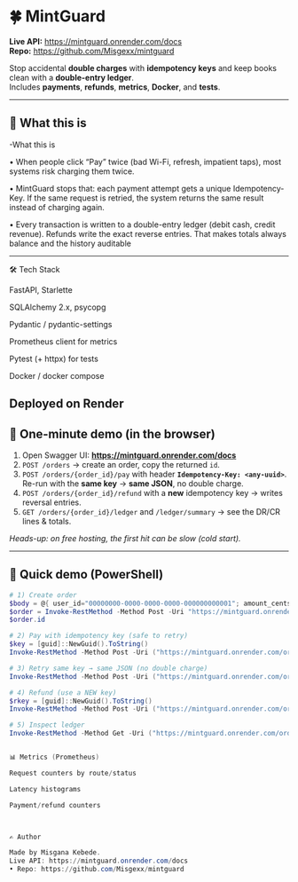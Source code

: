 # 🍀 MintGuard

**Live API:** https://mintguard.onrender.com/docs  
**Repo:** https://github.com/Misgexx/mintguard

Stop accidental **double charges** with **idempotency keys** and keep books clean with a **double-entry ledger**.  
Includes **payments**, **refunds**, **metrics**, **Docker**, and **tests**.

---

## 🚦 What this is 

-What this is 

•	When people click “Pay” twice (bad Wi-Fi, refresh, impatient taps), most systems risk charging them twice.

•	MintGuard stops that: each payment attempt gets a unique Idempotency-Key. If the same request is retried, the system returns the same result instead of charging again.

•	Every transaction is written to a double-entry ledger (debit cash, credit revenue). Refunds write the exact reverse entries. That makes totals always balance and the history auditable


---

🛠 Tech Stack

FastAPI, Starlette

SQLAlchemy 2.x, psycopg

Pydantic / pydantic-settings

Prometheus client for metrics

Pytest (+ httpx) for tests

Docker / docker compose

Deployed on Render
---

## 🧪 One-minute demo (in the browser)

1. Open Swagger UI: **https://mintguard.onrender.com/docs**
2. `POST /orders` → create an order, copy the returned `id`.
3. `POST /orders/{order_id}/pay` with header **`Idempotency-Key: <any-uuid>`**.  
   Re-run with the **same key** → **same JSON**, no double charge.
4. `POST /orders/{order_id}/refund` with a **new** idempotency key → writes reversal entries.
5. `GET /orders/{order_id}/ledger` and `/ledger/summary` → see the DR/CR lines & totals.

_Heads-up: on free hosting, the first hit can be slow (cold start)._

---

## 🔌 Quick demo (PowerShell)

```powershell
# 1) Create order
$body = @{ user_id="00000000-0000-0000-0000-000000000001"; amount_cents=1200; currency="USD" } | ConvertTo-Json
$order = Invoke-RestMethod -Method Post -Uri "https://mintguard.onrender.com/orders" -ContentType "application/json" -Body $body
$order.id

# 2) Pay with idempotency key (safe to retry)
$key = [guid]::NewGuid().ToString()
Invoke-RestMethod -Method Post -Uri ("https://mintguard.onrender.com/orders/{0}/pay" -f $order.id) -Headers @{ "Idempotency-Key" = $key }

# 3) Retry same key → same JSON (no double charge)
Invoke-RestMethod -Method Post -Uri ("https://mintguard.onrender.com/orders/{0}/pay" -f $order.id) -Headers @{ "Idempotency-Key" = $key }

# 4) Refund (use a NEW key)
$rkey = [guid]::NewGuid().ToString()
Invoke-RestMethod -Method Post -Uri ("https://mintguard.onrender.com/orders/{0}/refund" -f $order.id) -Headers @{ "Idempotency-Key" = $rkey }

# 5) Inspect ledger
Invoke-RestMethod -Method Get -Uri ("https://mintguard.onrender.com/orders/{0}/ledger" -f $order.id) | ConvertTo-Json -Depth 5


📊 Metrics (Prometheus)

Request counters by route/status

Latency histograms

Payment/refund counters



✍️ Author

Made by Misgana Kebede.
Live API: https://mintguard.onrender.com/docs  
• Repo: https://github.com/Misgexx/mintguard